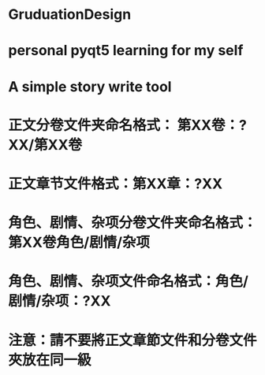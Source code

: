 # GruduationDesign
# personal pyqt5 learning for my self
# A simple story write tool
# 正文分卷文件夹命名格式： 第XX卷：?XX/第XX卷
# 正文章节文件格式：第XX章：?XX
# 角色、剧情、杂项分卷文件夹命名格式：第XX卷角色/剧情/杂项
# 角色、剧情、杂项文件命名格式：角色/剧情/杂项：?XX

# 注意：請不要將正文章節文件和分卷文件夾放在同一級